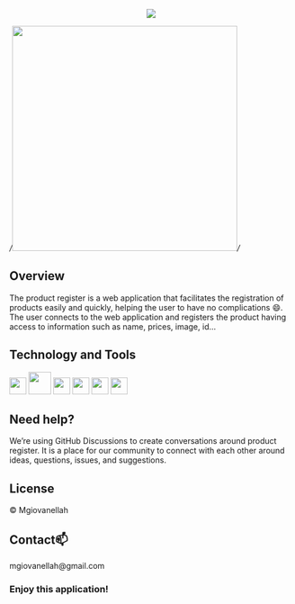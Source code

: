 <p align="center">
  <img src="https://user-images.githubusercontent.com/79415128/148994547-a84b952e-7311-4bd0-9fe3-a467b653860d.png"/>

  */<img src="https://user-images.githubusercontent.com/79415128/148538300-0bb2ae49-3120-408c-92d0-740f576e9b32.png" width="400" height="400"/>/*
</p>

<h2>Overview</h2>
The product register is a web application that facilitates the registration of products easily and quickly, helping the user to have no complications 😄.
The user connects to the web application and registers the product having access to information such as name, prices, image, id...

<h2>Technology and Tools</h2>
<p>
  <img src="https://cdn.jsdelivr.net/gh/devicons/devicon/icons/ruby/ruby-plain-wordmark.svg" width="30" height="30"/>
  <img src="https://cdn.jsdelivr.net/gh/devicons/devicon/icons/rails/rails-plain-wordmark.svg" width="40" height="40"/>
  <img src="https://cdn.jsdelivr.net/gh/devicons/devicon/icons/vscode/vscode-original.svg" width="30" height="30"/>
  <img src="https://cdn.jsdelivr.net/gh/devicons/devicon/icons/javascript/javascript-original.svg" width="30" height="30"/>
  <img src="https://cdn.jsdelivr.net/gh/devicons/devicon/icons/html5/html5-plain-wordmark.svg" width="30" height="30"/>
  <img src="https://cdn.jsdelivr.net/gh/devicons/devicon/icons/css3/css3-original.svg" width="30" height="30" />
</p>

<h2>Need help?</h2>
<p>
We’re using GitHub Discussions to create conversations around product register. It is a place for our community to connect with each other around ideas, questions, issues, and suggestions.
</p>

<h2>License</h2>
<p>© Mgiovanellah</p>

<h2>Contact📫</h2>
<p>mgiovanellah@gmail.com</p>

<h3>Enjoy this application!</h3>
